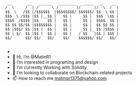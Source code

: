  ``` 
  __       __   ______   ________  ______  __    __ 
/  \     /  | /      \ /        |/      |/  \  /  |
$$  \   /$$ |/$$$$$$  |$$$$$$$$/ $$$$$$/ $$  \ $$ |
$$$  \ /$$$ |$$ |__$$ |   $$ |     $$ |  $$$  \$$ |
$$$$  /$$$$ |$$    $$ |   $$ |     $$ |  $$$$  $$ |
$$ $$ $$/$$ |$$$$$$$$ |   $$ |     $$ |  $$ $$ $$ |
$$ |$$$/ $$ |$$ |  $$ |   $$ |    _$$ |_ $$ |$$$$ |
$$ | $/  $$ |$$ |  $$ |   $$ |   / $$   |$$ | $$$ |
$$/      $$/ $$/   $$/    $$/    $$$$$$/ $$/   $$/                                                    
                                                                                                             
 ```            
                             
- 
- 👋 Hi, I’m @MatinR1
- 👀 I’m interested in programing and design
- 🌱 I’m currently Working with Solidity
- 💞️ I’m looking to collaborate on Blockchain-related projects
- 📫 How to reach me <matingr1375@yahoo.com>

<!---
MatinR1/MatinR1 is a ✨ special ✨ repository because its `README.md` (this file) appears on your GitHub profile.
You can click the Preview link to take a look at your changes.
--->
